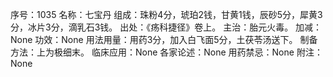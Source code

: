 序号：1035
名称：七宝丹
组成：珠粉4分，琥珀2钱，甘黄1钱，辰砂5分，犀黄3分，冰片3分，滴乳石3钱。
出处：《疡科捷径》卷上。
主治：胎元火毒。
加减：None
功效：None
用法用量：用药3分，加入白飞面5分，土茯苓汤送下。
制备方法：上为极细末。
临床应用：None
各家论述：None
用药禁忌：None
附注：None
